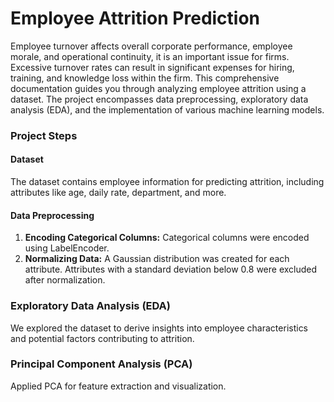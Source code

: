 # Employee Attrition Prediction
Employee turnover affects overall corporate performance, employee morale, and operational continuity, it is an important issue for firms. Excessive turnover rates can result in significant expenses for hiring, training, and knowledge loss within the firm. This comprehensive documentation guides you through analyzing employee attrition using a dataset. The project encompasses data preprocessing, exploratory data analysis (EDA), and the implementation of various machine learning models.

### Project Steps

#### Dataset
The dataset contains employee information for predicting attrition, including attributes like age, daily rate, department, and more.

#### Data Preprocessing
1. **Encoding Categorical Columns:**
   Categorical columns were encoded using LabelEncoder.
2. **Normalizing Data:**
   A Gaussian distribution was created for each attribute. Attributes with a standard deviation below 0.8 were excluded after normalization.

### Exploratory Data Analysis (EDA)

We explored the dataset to derive insights into employee characteristics and potential factors contributing to attrition.

### Principal Component Analysis (PCA)

Applied PCA for feature extraction and visualization.


